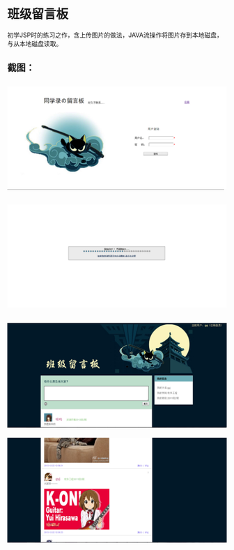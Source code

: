 #   班级留言板

初学JSP时的练习之作，含上传图片的做法，JAVA流操作将图片存到本地磁盘，与从本地磁盘读取。

##  截图：
![班级留言板](screenshot/18.jpg)
---
![班级留言板](screenshot/19.jpg)
---
![班级留言板](screenshot/20.jpg)
---
![班级留言板](screenshot/21.jpg)

 